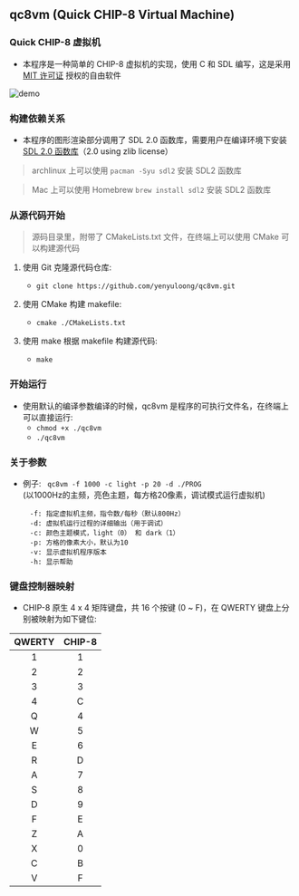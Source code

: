 ## qc8vm (Quick CHIP-8 Virtual Machine) ##
### Quick CHIP-8 虚拟机 ###
* 本程序是一种简单的 CHIP-8 虚拟机的实现，使用 C 和 SDL 编写，这是采用 [MIT 许可证](https://mit-license.org) 授权的自由软件


![demo](https://github.com/YenyuLoong/qc8vm/raw/master/gifs/demo.gif)


### 构建依赖关系 ###
* 本程序的图形渲染部分调用了 SDL 2.0 函数库，需要用户在编译环境下安装 [SDL 2.0 函数库](http://www.libsdl.org/download-2.0.php)（2.0 using zlib license）
> archlinux 上可以使用 ``` pacman -Syu sdl2 ``` 安装 SDL2 函数库

> Mac 上可以使用 Homebrew ``` brew install sdl2 ``` 安装 SDL2 函数库

### 从源代码开始 ###
> 源码目录里，附带了 CMakeLists.txt 文件，在终端上可以使用 CMake 可以构建源代码
    
1. 使用 Git 克隆源代码仓库: 
    * ``` git clone https://github.com/yenyuloong/qc8vm.git ```

2. 使用 CMake 构建 makefile:
    * ``` cmake ./CMakeLists.txt ```
    
3. 使用 make 根据 makefile 构建源代码:
    * ``` make ```
    

### 开始运行 ###
* 使用默认的编译参数编译的时候，qc8vm 是程序的可执行文件名，在终端上可以直接运行: 
    * ``` chmod +x ./qc8vm ```
    * ``` ./qc8vm ```

### 关于参数 ###
* 例子: ``` qc8vm -f 1000 -c light -p 20 -d ./PROG```  
        (以1000Hz的主频，亮色主题，每方格20像素，调试模式运行虚拟机)
       
```
     -f: 指定虚拟机主频，指令数/每秒（默认800Hz）
     -d: 虚拟机运行过程的详细输出（用于调试）
     -c: 颜色主题模式，light（0） 和 dark（1）
     -p: 方格的像素大小，默认为10
     -v: 显示虚拟机程序版本
     -h: 显示帮助
```

### 键盘控制器映射 ###
* CHIP-8 原生 4 x 4 矩阵键盘，共 16 个按键 (0 ~ F)，在 QWERTY 键盘上分别被映射为如下键位:

| QWERTY | CHIP-8 |
| :---: | :---: |
| 1 | 1 |
| 2 | 2 |
| 3 | 3 |
| 4 | C |
| Q | 4 |
| W | 5 |
| E | 6 |
| R | D |
| A | 7 |
| S | 8 |
| D | 9 |
| F | E |
| Z | A |
| X | 0 |
| C | B |
| V | F |


